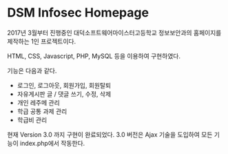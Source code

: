# DSM Infosec Homepage

2017년 3월부터 진행중인 대덕소프트웨어마이스터고등학교 정보보안과의 홈페이지를 제작하는 1인 프로젝트이다.

HTML, CSS, Javascript, PHP, MySQL 등을 이용하여 구현하였다.

기능은 다음과 같다.
- 로그인, 로그아웃, 회원가입, 회원탈퇴
- 자유게시판 글 / 댓글 쓰기, 수정, 삭제
- 개인 레주메 관리
- 학급 공통 과제 관리
- 학급비 관리

현재 Version 3.0 까지 구현이 완료되었다.
3.0 버전은 Ajax 기술을 도입하여 모든 기능이 index.php에서 작동한다.
